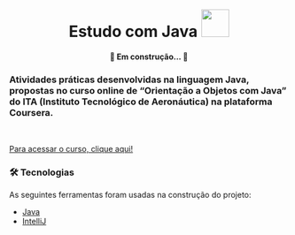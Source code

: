 <h1 align="center">Estudo com Java
<a href="https://www.w3schools.com/html/">
<img width=50px src="https://icongr.am/devicon/java-original.svg?size=128&color=currentColor">
</a>
</h1>

<h4 align="center"> 🚧  Em construção...  🚧</h4>

<h3> Atividades práticas desenvolvidas na linguagem Java, propostas no curso online de “Orientação a Objetos com Java” do ITA (Instituto Tecnológico de Aeronáutica) na plataforma Coursera.</h3><br/>
<a href="https://www.coursera.org/learn/orientacao-a-objetos-com-java?" target="_blank" title="curso">
<p> Para acessar o curso, clique aqui! </p>
</a>

### 🛠 Tecnologias

As seguintes ferramentas foram usadas na construção do projeto:

- [Java](https://www.java.com/pt-BR/)
- [IntelliJ](https://www.jetbrains.com/)


